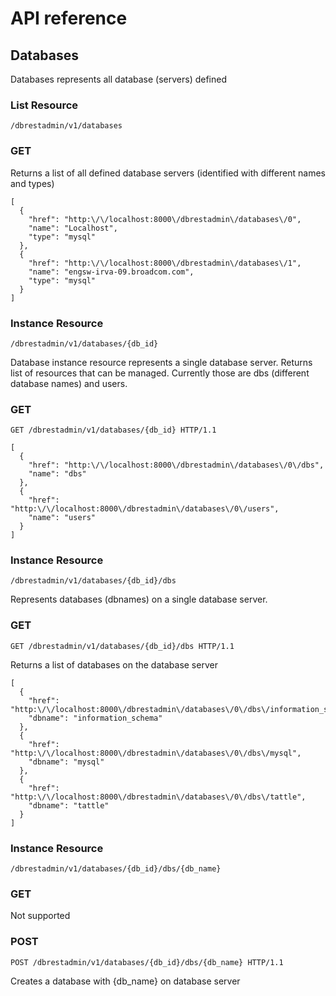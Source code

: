 # API reference

## Databases

Databases represents all database (servers) defined

### List Resource


```
/dbrestadmin/v1/databases
```


### GET

Returns a list of all defined database servers (identified with different names and types)

```
[
  {
    "href": "http:\/\/localhost:8000\/dbrestadmin\/databases\/0",
    "name": "Localhost",
    "type": "mysql"
  },
  {
    "href": "http:\/\/localhost:8000\/dbrestadmin\/databases\/1",
    "name": "engsw-irva-09.broadcom.com",
    "type": "mysql"
  }
]
```

### Instance Resource

```
/dbrestadmin/v1/databases/{db_id}
```

Database instance resource represents a single database server. Returns list of
resources that can be managed. Currently those are dbs (different database names)
and users.

### GET

```
GET /dbrestadmin/v1/databases/{db_id} HTTP/1.1
```

```
[
  {
    "href": "http:\/\/localhost:8000\/dbrestadmin\/databases\/0\/dbs",
    "name": "dbs"
  },
  {
    "href": "http:\/\/localhost:8000\/dbrestadmin\/databases\/0\/users",
    "name": "users"
  }
]
```

### Instance Resource

```/dbrestadmin/v1/databases/{db_id}/dbs```

Represents databases (dbnames) on a single database server.

### GET

```GET /dbrestadmin/v1/databases/{db_id}/dbs HTTP/1.1```

Returns a list of databases on the database server

```
[
  {
    "href": "http:\/\/localhost:8000\/dbrestadmin\/databases\/0\/dbs\/information_schema",
    "dbname": "information_schema"
  },
  {
    "href": "http:\/\/localhost:8000\/dbrestadmin\/databases\/0\/dbs\/mysql",
    "dbname": "mysql"
  },
  {
    "href": "http:\/\/localhost:8000\/dbrestadmin\/databases\/0\/dbs\/tattle",
    "dbname": "tattle"
  }
]
```

### Instance Resource

```
/dbrestadmin/v1/databases/{db_id}/dbs/{db_name}
```

### GET

Not supported

### POST

```
POST /dbrestadmin/v1/databases/{db_id}/dbs/{db_name} HTTP/1.1
```

Creates a database with {db_name} on database server



